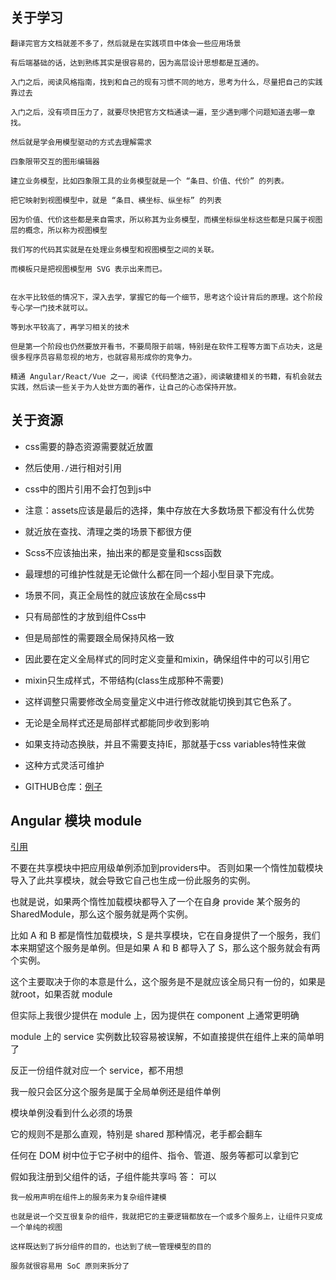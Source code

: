 ## 关于学习
```
翻译完官方文档就差不多了，然后就是在实践项目中体会一些应用场景

有后端基础的话，达到熟练其实是很容易的，因为高层设计思想都是互通的。

入门之后，阅读风格指南，找到和自己的现有习惯不同的地方，思考为什么，尽量把自己的实践靠过去

入门之后，没有项目压力了，就要尽快把官方文档通读一遍，至少遇到哪个问题知道去哪一章找。

然后就是学会用模型驱动的方式去理解需求

四象限带交互的图形编辑器

建立业务模型，比如四象限工具的业务模型就是一个 “条目、价值、代价” 的列表。

把它映射到视图模型中，就是 “条目、横坐标、纵坐标” 的列表

因为价值、代价这些都是来自需求，所以称其为业务模型，而横坐标纵坐标这些都是只属于视图层的概念，所以称为视图模型

我们写的代码其实就是在处理业务模型和视图模型之间的关联。

而模板只是把视图模型用 SVG 表示出来而已。


在水平比较低的情况下，深入去学，掌握它的每一个细节，思考这个设计背后的原理。这个阶段专心学一门技术就可以。

等到水平较高了，再学习相关的技术

但是第一个阶段也仍然要放开看书，不要局限于前端，特别是在软件工程等方面下点功夫，这是很多程序员容易忽视的地方，也就容易形成你的竞争力。

精通 Angular/React/Vue 之一，阅读《代码整洁之道》，阅读敏捷相关的书籍，有机会就去实践，然后读一些关于为人处世方面的著作，让自己的心态保持开放。

```


## 关于资源
- css需要的静态资源需要就近放置
- 然后使用`./`进行相对引用
- css中的图片引用不会打包到js中
- 注意：assets应该是最后的选择，集中存放在大多数场景下都没有什么优势
- 就近放在查找、清理之类的场景下都很方便
- Scss不应该抽出来，抽出来的都是变量和scss函数
- 最理想的可维护性就是无论做什么都在同一个超小型目录下完成。

- 场景不同，真正全局性的就应该放在全局css中
- 只有局部性的才放到组件Css中
- 但是局部性的需要跟全局保持风格一致
- 因此要在定义全局样式的同时定义变量和mixin，确保组件中的可以引用它
- mixin只生成样式，不带结构(class生成那种不需要)
- 这样调整只需要修改全局变量定义中进行修改就能切换到其它色系了。
- 无论是全局样式还是局部样式都能同步收到影响
- 如果支持动态换肤，并且不需要支持IE，那就基于css variables特性来做
- 这种方式灵活可维护
- GITHUB仓库：[例子](https://github.com/zhaosiyang/angular-dynamic-theme-example)


## Angular 模块 module

[引用](https://v2.angular.cn/docs/ts/latest/guide/ngmodule.html)

不要在共享模块中把应用级单例添加到providers中。 否则如果一个惰性加载模块导入了此共享模块，就会导致它自己也生成一份此服务的实例。

也就是说，如果两个惰性加载模块都导入了一个在自身 provide 某个服务的 SharedModule，那么这个服务就是两个实例。

比如 A 和 B 都是惰性加载模块，S 是共享模块，它在自身提供了一个服务，我们本来期望这个服务是单例。但是如果 A 和 B 都导入了 S，那么这个服务就会有两个实例。

这个主要取决于你的本意是什么，这个服务是不是就应该全局只有一份的，如果是就root，如果否就 module

但实际上我很少提供在 module 上，因为提供在 component 上通常更明确

module 上的 service 实例数比较容易被误解，不如直接提供在组件上来的简单明了

反正一份组件就对应一个 service，都不用想

我一般只会区分这个服务是属于全局单例还是组件单例

模块单例没看到什么必须的场景

它的规则不是那么直观，特别是 shared 那种情况，老手都会翻车

任何在 DOM 树中位于它子树中的组件、指令、管道、服务等都可以拿到它

假如我注册到父组件的话，子组件能共享吗 答： 可以
```
我一般用声明在组件上的服务来为复杂组件建模

也就是说一个交互很复杂的组件，我就把它的主要逻辑都放在一个或多个服务上，让组件只变成一个单纯的视图

这样既达到了拆分组件的目的，也达到了统一管理模型的目的

服务就很容易用 SoC 原则来拆分了
```